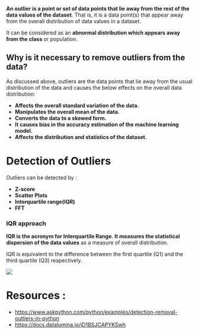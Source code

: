 **An outlier is a point or set of data points that lie away from the rest of the data values of the dataset**. That is, it is a data point(s) that appear away from the overall distribution of data values in a dataset.

It can be considered as an **abnormal distribution which appears away from the class** or population.


## Why is it necessary to remove outliers from the data?

As discussed above, outliers are the data points that lie away from the usual distribution of the data and causes the below effects on the overall data distribution:

- **Affects the overall standard variation of the data.**
- **Manipulates the overall mean of the data.**
- **Converts the data to a skewed form.**
- **It causes bias in the accuracy estimation of the machine learning model.**
- **Affects the distribution and statistics of the dataset.**

# Detection of Outliers 
Outliers can be detected by : 
- **Z-score**
- **Scatter Plots**
- **Interquartile range(IQR)**
- **FFT**

### IQR approach

**IQR is the acronym for Interquartile Range**. **It measures the statistical dispersion of the data values** as a measure of overall distribution.

IQR is equivalent to the difference between the first quartile (Q1) and the third quartile (Q3) respectively.

![](../figures/Pasted%20image%2020230610100842.png)



# Resources : 
* https://www.askpython.com/python/examples/detection-removal-outliers-in-python
* https://docs.datalumina.io/jD1BSJCAPYKSwh